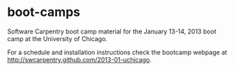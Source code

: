 boot-camps
==========

Software Carpentry boot camp material
for the January 13-14, 2013 boot camp at the University of Chicago. 

For a schedule and installation instructions check the bootcamp webpage at 
http://swcarpentry.github.com/2013-01-uchicago.

